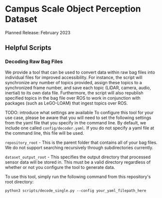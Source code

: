 # Campus Scale Object Perception Dataset

Planned Release: February 2023

## Helpful Scripts

### Decoding Raw Bag Files

We provide a tool that can be used to convert data within raw bag files into individual files for improved accessibility. For instance, the script will synchronize any number of topics provided, assign these topics to a synchronized frame number, and save each topic (LiDAR, camera, audio, inertial) to its own data file. Furthermore, the script will also republish specified topics in the bag file over ROS to work in conjunction with packages (such as LeGO-LOAM) that ingest topics over ROS. 

TODO: introduce what settings are available
To configure this tool for your use case, please be aware that you will need to set the following settings from the yaml file that you specify in the command line. By default, we include one called `config/decoder.yaml`. If you do not specify a yaml file at the command line, this file will be used.

`repository_root` - This is the parent folder that contains all of your bag files. We do not support searching recursively through subdirectories currently. 

`dataset_output_root` - This specifies the output directory that processed sensor data will be stored in. This must be a valid directory regardless of whether or not you configure the tool to generate data.

To use this tool, simply run the following command from this repository's root directory:

`python3 scripts/decode_single.py --config your_yaml_filepath_here` 
